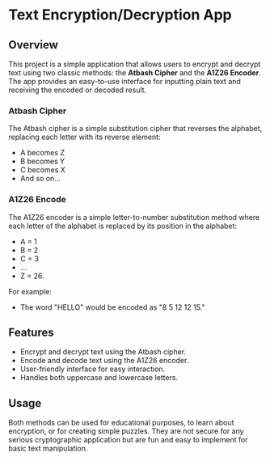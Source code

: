# Text Encryption/Decryption App

## Overview
This project is a simple application that allows users to encrypt and decrypt text using two classic methods: the **Atbash Cipher** and the **A1Z26 Encoder**. The app provides an easy-to-use interface for inputting plain text and receiving the encoded or decoded result.

### Atbash Cipher
The Atbash cipher is a simple substitution cipher that reverses the alphabet, replacing each letter with its reverse element:
- A becomes Z
- B becomes Y
- C becomes X
- And so on...

### A1Z26 Encode
The A1Z26 encoder is a simple letter-to-number substitution method where each letter of the alphabet is replaced by its position in the alphabet:
- A = 1
- B = 2
- C = 3
- ...
- Z = 26.

For example:
- The word "HELLO" would be encoded as "8 5 12 12 15."

## Features
- Encrypt and decrypt text using the Atbash cipher.
- Encode and decode text using the A1Z26 encoder.
- User-friendly interface for easy interaction.
- Handles both uppercase and lowercase letters.

## Usage
Both methods can be used for educational purposes, to learn about encryption, or for creating simple puzzles. They are not secure for any serious cryptographic application but are fun and easy to implement for basic text manipulation.
